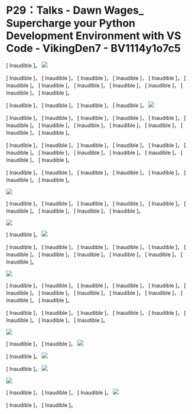 # P29：Talks - Dawn Wages_ Supercharge your Python Development Environment with VS Code - VikingDen7 - BV1114y1o7c5

 [ Inaudible ]。
![](img/3e973d17e09a758ba1ad35e8173d8b88_1.png)

 [ Inaudible ]， [ Inaudible ]， [ Inaudible ]， [ Inaudible ]， [ Inaudible ]， [ Inaudible ]。 [ Inaudible ]， [ Inaudible ]， [ Inaudible ]， [ Inaudible ]， [ Inaudible ]， [ Inaudible ]。

 [ Inaudible ]， [ Inaudible ]， [ Inaudible ]， [ Inaudible ]。
![](img/3e973d17e09a758ba1ad35e8173d8b88_3.png)

 [ Inaudible ]， [ Inaudible ]， [ Inaudible ]， [ Inaudible ]， [ Inaudible ]， [ Inaudible ]。 [ Inaudible ]， [ Inaudible ]， [ Inaudible ]， [ Inaudible ]， [ Inaudible ]， [ Inaudible ]。

 [ Inaudible ]， [ Inaudible ]， [ Inaudible ]， [ Inaudible ]， [ Inaudible ]， [ Inaudible ]。 [ Inaudible ]， [ Inaudible ]， [ Inaudible ]， [ Inaudible ]， [ Inaudible ]， [ Inaudible ]。

 [ Inaudible ]， [ Inaudible ]， [ Inaudible ]， [ Inaudible ]， [ Inaudible ]， [ Inaudible ]。 [ Inaudible ]。

![](img/3e973d17e09a758ba1ad35e8173d8b88_5.png)

 [ Inaudible ]， [ Inaudible ]， [ Inaudible ]， [ Inaudible ]， [ Inaudible ]， [ Inaudible ]。 [ Inaudible ]， [ Inaudible ]， [ Inaudible ]。

![](img/3e973d17e09a758ba1ad35e8173d8b88_7.png)

 [ Inaudible ]。
![](img/3e973d17e09a758ba1ad35e8173d8b88_9.png)

 [ Inaudible ]， [ Inaudible ]， [ Inaudible ]， [ Inaudible ]， [ Inaudible ]， [ Inaudible ]。 [ Inaudible ]， [ Inaudible ]， [ Inaudible ]， [ Inaudible ]， [ Inaudible ]。



![](img/3e973d17e09a758ba1ad35e8173d8b88_11.png)

 [ Inaudible ]， [ Inaudible ]， [ Inaudible ]， [ Inaudible ]， [ Inaudible ]， [ Inaudible ]。 [ Inaudible ]， [ Inaudible ]， [ Inaudible ]， [ Inaudible ]， [ Inaudible ]， [ Inaudible ]。

 [ Inaudible ]， [ Inaudible ]， [ Inaudible ]， [ Inaudible ]， [ Inaudible ]， [ Inaudible ]。 [ Inaudible ]， [ Inaudible ]。

![](img/3e973d17e09a758ba1ad35e8173d8b88_13.png)

 [ Inaudible ]， [ Inaudible ]。
![](img/3e973d17e09a758ba1ad35e8173d8b88_15.png)

 [ Inaudible ]。
![](img/3e973d17e09a758ba1ad35e8173d8b88_17.png)

 [ Inaudible ]。
![](img/3e973d17e09a758ba1ad35e8173d8b88_19.png)

![](img/3e973d17e09a758ba1ad35e8173d8b88_20.png)

 [ Inaudible ]， [ Inaudible ]， [ Inaudible ]。
![](img/3e973d17e09a758ba1ad35e8173d8b88_22.png)

 [ Inaudible ]， [ Inaudible ]。